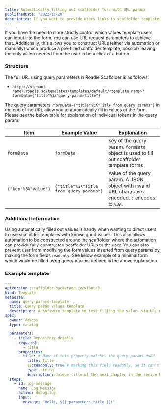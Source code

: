 ```yaml
---
title: Automatically filling out scaffolder form with URL params
publishedDate: '2022-10-28'
description: If you want to provide users links to scaffolder templates with already filled information you can do so with URL params
---
```


If you have the need to more strictly control which values template users can input into the form, you can use URL request parameters to achieve that. Additionally, this allows you to construct URLs (either via automation or manually) which produce a pre-filled scaffolder template, possibly leaving the only action needed from the user to be a click of a button. 

### Structure

The full URL using query parameters in Roadie Scaffolder is as follows: 
* `https://<tenant-name>.roadie.so/templates/templates/default/<template name>?formData={"title"%3A"query-param-title"}`

The query parameters `?formData={"title"%3A"Title from query params"}` in the end of the URL allow you to automatically fill in values of the form. Please see the below table for explanation of individual tokens in the query param.


| Item                | Example Value                           | Explanation                                                                                        |
|---------------------|-----------------------------------------|----------------------------------------------------------------------------------------------------|
| `formData`          | `formData`                              | Key of the query param. `formData` object is used to fill out scaffolder template forms            |
| `{"key"%3A"value"}` | `{"title"%3A"Title from query params"}` | Value of the query param. A JSON object with invalid URL characters encoded. `:` encodes to `%3A`. |

### Additional information

Using automatically filled out values is handy when wanting to direct users to use scaffolder templates with known good values. This also allows automation to be constructed around the scaffolder, where the automation can provide fully constructed scaffolder URLs to the user. You can also prevent user from modifying the form values inserted from query params by making the form fields `readonly`. See below example of a minimal form which would be filled using query params defined in the above explanation. 


### Example template

```yaml
---
apiVersion: scaffolder.backstage.io/v1beta3
kind: Template
metadata:
  name: query-params-template
  title: Query param values template
  description: A software template to test filling the values via URL query params into a readonly field
spec:
  owner: devops
  type: catalog

  parameters:
    - title: Repository details
      required:
        - title
      properties:
        title: # Name of this property matches the query params used
          title: Title
          ui:readonly: true # marking this field readonly, so it can't be modified via the UI
          type: string
          description: Unique title of the next chapter in the recipe book
  steps:
    - id: log-message
      name: Log Message
      action: debug:log
      input:
        message: 'Hello, ${{ parameters.title }}!'
```
